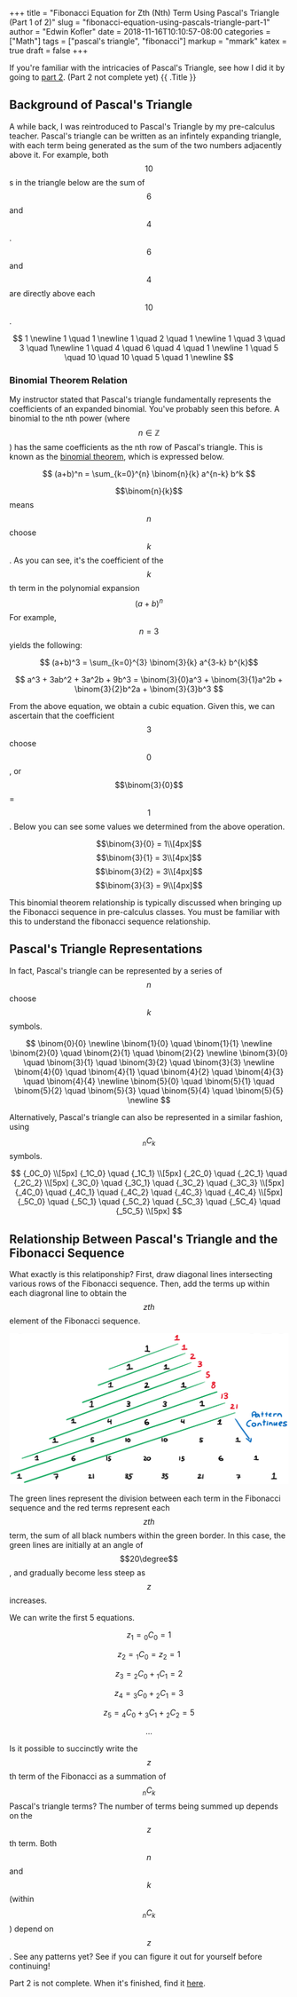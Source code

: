 +++
title = "Fibonacci Equation for Zth (Nth) Term Using Pascal's Triangle (Part 1 of 2)"
slug = "fibonacci-equation-using-pascals-triangle-part-1"
author = "Edwin Kofler"
date = 2018-11-16T10:10:57-08:00
categories = ["Math"]
tags = ["pascal's triangle", "fibonacci"]
markup = "mmark"
katex = true
draft = false
+++

If you're familiar with the intricacies of Pascal's Triangle, see how I did it by going to [part 2](../fibonacci-equation-using-pascals-triangle-part-2/). (Part 2 not complete yet)
{{ .Title }}

## Background of Pascal's Triangle
A while back, I was reintroduced to Pascal's Triangle by my pre-calculus teacher. Pascal's triangle can be written as an infintely expanding triangle, with each term being generated as the sum of the two numbers adjacently above it. For example, both $$10$$s in the triangle below are the sum of $$6$$ and $$4$$. $$6$$ and $$4$$ are directly above each $$10$$.

$$
1 \newline
1 \quad 1 \newline
1 \quad 2 \quad 1 \newline
1 \quad 3 \quad 3 \quad 1\newline
1 \quad 4 \quad 6 \quad 4 \quad 1 \newline
1 \quad 5 \quad 10 \quad 10 \quad 5 \quad 1 \newline
$$

### Binomial Theorem Relation
My instructor stated that Pascal's triangle fundamentally represents the coefficients of an expanded binomial. You've probably seen this before. A binomial to the nth power (where $$n \in \mathbb{Z}$$) has the same coefficients as the nth row of Pascal's triangle. This is known as the [binomial theorem](https://en.wikipedia.org/wiki/Binomial_theorem), which is expressed below.

$$ (a+b)^n = \sum_{k=0}^{n} \binom{n}{k} a^{n-k} b^k $$

$$\binom{n}{k}$$ means $$n$$ choose $$k$$. As you can see, it's the coefficient of the $$k$$th term in the polynomial expansion $$(a+b)^n$$ For example, $$n=3$$ yields the following:

$$ (a+b)^3 = \sum_{k=0}^{3} \binom{3}{k} a^{3-k} b^{k}$$

$$ a^3 + 3ab^2 + 3a^2b + 9b^3 = \binom{3}{0}a^3 + \binom{3}{1}a^2b + \binom{3}{2}b^2a + \binom{3}{3}b^3 $$

From the above equation, we obtain a cubic equation. Given this, we can ascertain that the coefficient $$3$$ choose $$0$$, or $$\binom{3}{0}$$ = $$1$$. Below you can see some values we determined from the above operation.

$$\binom{3}{0} = 1\\[4px]$$
$$\binom{3}{1} = 3\\[4px]$$
$$\binom{3}{2} = 3\\[4px]$$
$$\binom{3}{3} = 9\\[4px]$$

This binomial theorem relationship is typically discussed when bringing up the Fibonacci sequence in pre-calculus classes. You must be familiar with this to understand the fibonacci sequence relationship.

## Pascal's Triangle Representations
In fact, Pascal's triangle can be represented by a series of $$n$$ choose $$k$$ symbols.

$$
\binom{0}{0} \newline
\binom{1}{0} \quad \binom{1}{1} \newline
\binom{2}{0} \quad \binom{2}{1} \quad \binom{2}{2} \newline
\binom{3}{0} \quad \binom{3}{1} \quad \binom{3}{2} \quad \binom{3}{3} \newline
\binom{4}{0} \quad \binom{4}{1} \quad \binom{4}{2} \quad \binom{4}{3} \quad \binom{4}{4} \newline
\binom{5}{0} \quad \binom{5}{1} \quad \binom{5}{2} \quad \binom{5}{3} \quad \binom{5}{4} \quad \binom{5}{5} \newline
$$

Alternatively, Pascal's triangle can also be represented in a similar fashion, using $$_nC_k$$ symbols.

$$
{_0C_0} \\[5px]
{_1C_0} \quad {_1C_1} \\[5px]
{_2C_0} \quad {_2C_1} \quad {_2C_2} \\[5px]
{_3C_0} \quad {_3C_1} \quad {_3C_2} \quad {_3C_3} \\[5px]
{_4C_0} \quad {_4C_1} \quad {_4C_2} \quad {_4C_3} \quad {_4C_4} \\[5px]
{_5C_0} \quad {_5C_1} \quad {_5C_2} \quad {_5C_3} \quad {_5C_4} \quad {_5C_5} \\[5px]
$$

## Relationship Between Pascal's Triangle and the Fibonacci Sequence
What exactly is this relatiponship? First, draw diagonal lines intersecting various rows of the Fibonacci sequence. Then, add the terms up within each diagronal line to obtain the $$zth$$ element of the Fibonacci sequence.

![Pascal's Triangle](../image/pascals-triangle.png)

The green lines represent the division between each term in the Fibonacci sequence and the red terms represent each $$zth$$ term, the sum of all black numbers within the green border. In this case, the green lines are initially at an angle of $$20\degree$$, and gradually become less steep as $$z$$ increases.

We can write the first 5 equations.

$$z_1 = {_0C_0} = 1$$

$$ z_2 = {_1C_0} = z_2 = 1$$

$$z_3 = {_2C_0} + {_1C_1} = 2$$

$$z_4 = {_3C_0} + {_2C_1} = 3$$

$$z_5 = {_4C_0} + {_3C_1} + {_2C_2} = 5$$

$$...$$

Is it possible to succinctly write the $$z$$th term of the Fibonacci as a summation of $$_nC_k$$ Pascal's triangle terms? The number of terms being summed up depends on the $$z$$th term. Both $$n$$ and $$k$$ (within $$_nC_k$$) depend on $$z$$. See any patterns yet? See if you can figure it out for yourself before continuing!

Part 2 is not complete. When it's finished, find it [here](../fibonacci-equation-using-pascals-triangle-part-2/).
